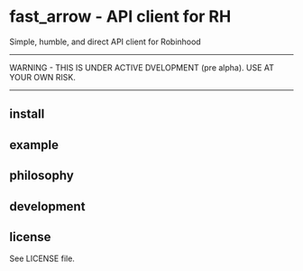# fast_arrow - API client for RH
Simple, humble, and direct API client for Robinhood

<hr/>
WARNING - THIS IS UNDER ACTIVE DVELOPMENT (pre alpha). USE AT YOUR OWN
RISK.
<hr/>


## install

## example

## philosophy

## development

## license
See LICENSE file.
